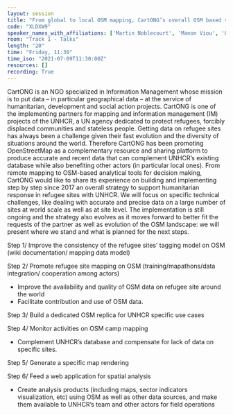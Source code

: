 ```yaml
---
layout: session
title: "From global to local OSM mapping, CartONG’s overall OSM based strategy to support humanitarian response in refugee camp"
code: "XLDXW9"
speaker_names_with_affiliations: ['Martin Noblecourt', 'Manon Viou', 'Olivier Ribiere']
room: "Track 1 - Talks"
length: "20"
time: "Friday, 11:30"
time_iso: "2021-07-09T11:30:00Z"
resources: []
recording: True
---
```

CartONG is an NGO specialized in Information Management whose mission is to put data – in particular geographical data – at the service of humanitarian, development and social action projects. CartONG is one of the implementing partners for mapping and information management (IM) projects of the UNHCR, a UN agency dedicated to protect refugees, forcibly displaced communities and stateless people.
Getting data on refugee sites has always been a challenge given their fast evolution and the diversity of situations around the world. Therefore CartONG has been promoting OpenStreetMap as a complementary resource and sharing platform to produce accurate and recent data that can complement UNHCR’s existing database while also benefiting other actors (in particular local ones).
From remote mapping to OSM-based analytical tools for decision making, CartONG would like to share its experience on building and implementing step by step since 2017 an overall strategy to support humanitarian response in refugee sites with UNHCR. We will focus on specific technical challenges, like dealing with accurate and precise data on a large number of sites at world scale as well as at site level. The implementation is still ongoing and the strategy also evolves as it moves forward to better fit the requests of the partner as well as evolution of the OSM landscape: we will present where we stand and what is planned for the next steps.

Step 1/ Improve the consistency of the refugee sites’ tagging model on OSM (wiki documentation/ mapping data model)

Step 2/ Promote refugee site mapping on OSM (training/mapathons/data integration/ cooperation among actors)
- Improve the availability and quality of OSM data on refugee site around the world
- Facilitate contribution and use of OSM data.

Step 3/ Build a dedicated OSM replica for UNHCR specific use cases

Step 4/ Monitor activities on OSM camp mapping
- Complement UNHCR’s database and compensate for lack of data on specific sites.

Step 5/ Generate a specific map rendering

Step 6/ Feed a web application for spatial analysis
- Create analysis products (including maps, sector indicators visualization, etc) using OSM as well as other data sources, and make them available to UNHCR’s team and other actors for field operations
